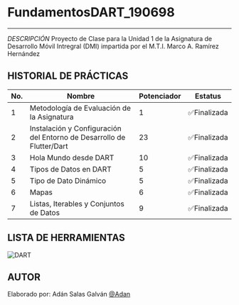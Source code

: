 # FundamentosDART_190698
------------

*DESCRIPCIÓN*
Proyecto de Clase para la Unidad 1 de la Asignatura de Desarrollo Móvil Intregral (DMI) impartida por el M.T.I. Marco A. Ramírez Hernández 

## HISTORIAL DE PRÁCTICAS
|No.|Nombre|Potenciador|Estatus|
|--|--|--|--|
|1|Metodología de Evaluación de la Asignatura|1|✅Finalizada|
|2|Instalación y Configuración del Entorno de Desarrollo de Flutter/Dart|23|✅Finalizada|
|3|Hola Mundo desde DART|10|✅Finalizada|
|4|Tipos de Datos en DART|5|✅Finalizada|
|5|Tipo de Dato Dinámico|5|✅Finalizada|
|6|Mapas|6|✅Finalizada|
|7|Listas, Iterables y Conjuntos de Datos|9|✅Finalizada|



## LISTA DE HERRAMIENTAS 
![DART](https://img.shields.io/badge/Dart-0175C2?style=for-the-badge&logo=dart&logoColor=white)

## AUTOR
Elaborado por: Adán Salas Galván [@Adan](https://github.com/AztecEagleWarrior)